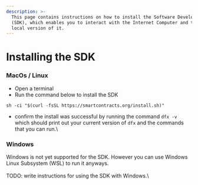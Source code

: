 ```yaml
---
description: >-
  This page contains instructions on how to install the Software Development Kit
  (SDK), which enables you to interact with the Internet Computer and to run a
  local version of it.
---
```


# Installing the SDK

### MacOs / Linux

* Open a terminal
* Run the command below to install the SDK

```
sh -ci "$(curl -fsSL https://smartcontracts.org/install.sh)"
```

* confirm the install was successful by running the command `dfx -v` which should print out your current version of `dfx` and the commands that you can run.\


### Windows

Windows is not yet supported for the SDK. However you can use Windows Linux Subsystem (WSL) to run it anyways. \
\
TODO: write instructions for using the SDK with Windows.\
